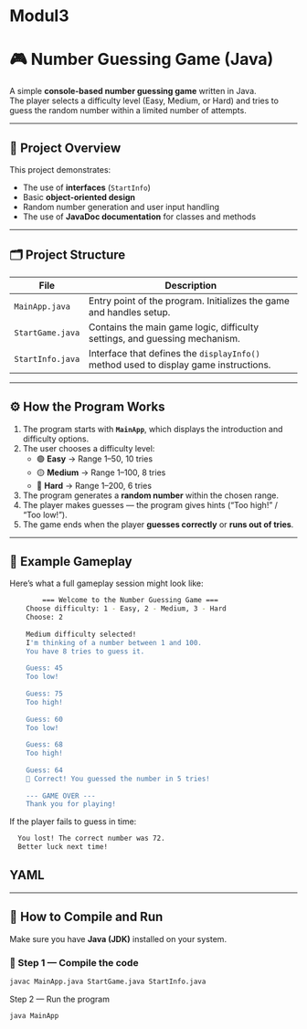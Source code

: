 # Modul3
# 🎮 Number Guessing Game (Java)

A simple **console-based number guessing game** written in Java.  
The player selects a difficulty level (Easy, Medium, or Hard) and tries to guess the random number within a limited number of attempts.

---

## 🧩 Project Overview

This project demonstrates:
- The use of **interfaces** (`StartInfo`)
- Basic **object-oriented design**
- Random number generation and user input handling
- The use of **JavaDoc documentation** for classes and methods

---

## 🗂️ Project Structure

| File | Description |
|------|--------------|
| `MainApp.java` | Entry point of the program. Initializes the game and handles setup. |
| `StartGame.java` | Contains the main game logic, difficulty settings, and guessing mechanism. |
| `StartInfo.java` | Interface that defines the `displayInfo()` method used to display game instructions. |

---

## ⚙️ How the Program Works

1. The program starts with **`MainApp`**, which displays the introduction and difficulty options.
2. The user chooses a difficulty level:
   - 🟢 **Easy** → Range 1–50, 10 tries  
   - 🟡 **Medium** → Range 1–100, 8 tries  
   - 🔴 **Hard** → Range 1–200, 6 tries
3. The program generates a **random number** within the chosen range.
4. The player makes guesses — the program gives hints (“Too high!” / “Too low!”).
5. The game ends when the player **guesses correctly** or **runs out of tries**.

---

## 🧠 Example Gameplay

Here’s what a full gameplay session might look like:

  ```sh
          === Welcome to the Number Guessing Game ===
      Choose difficulty: 1 - Easy, 2 - Medium, 3 - Hard
      Choose: 2
      
      Medium difficulty selected!
      I'm thinking of a number between 1 and 100.
      You have 8 tries to guess it.
      
      Guess: 45
      Too low!
      
      Guess: 75
      Too high!
      
      Guess: 60
      Too low!
      
      Guess: 68
      Too high!
      
      Guess: 64
      🎉 Correct! You guessed the number in 5 tries!
      
      --- GAME OVER ---
      Thank you for playing!
```


If the player fails to guess in time:

```sh
  You lost! The correct number was 72.
  Better luck next time!
```

## YAML
---

## 🚀 How to Compile and Run

Make sure you have **Java (JDK)** installed on your system.

### 🧱 Step 1 — Compile the code
```sh
javac MainApp.java StartGame.java StartInfo.java
```

Step 2 — Run the program
```sh
java MainApp
```
